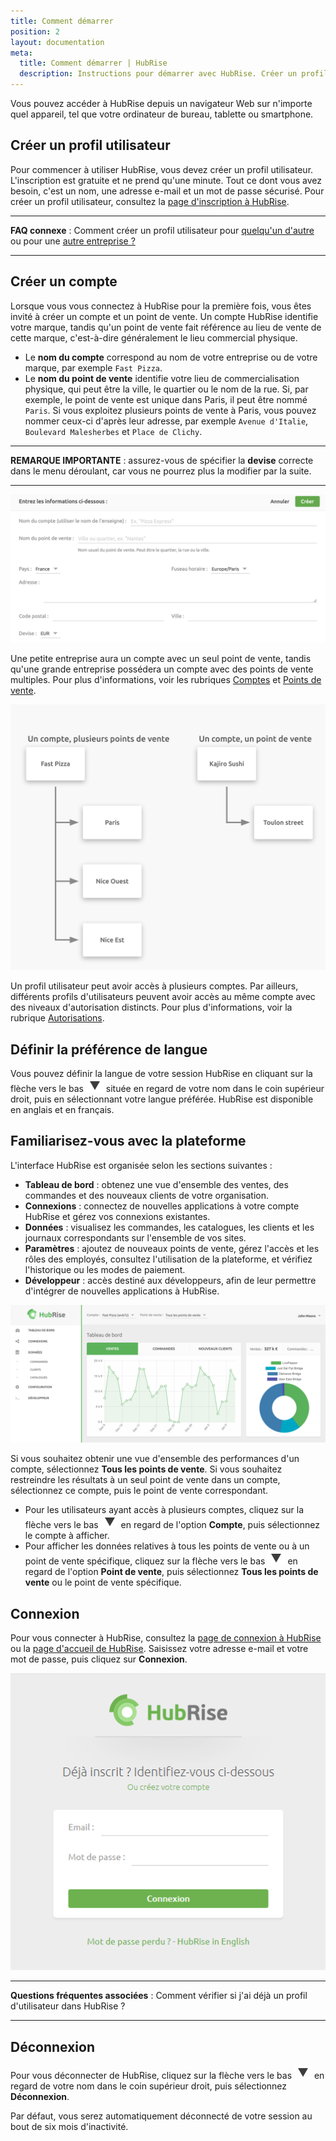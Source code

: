 ```yaml
---
title: Comment démarrer
position: 2
layout: documentation
meta:
  title: Comment démarrer | HubRise
  description: Instructions pour démarrer avec HubRise. Créer un profil utilisateur et un compte sur HubRise. Définir vos préférences et se familiariser avec la plateforme.
---
```


Vous pouvez accéder à HubRise depuis un navigateur Web sur n'importe quel appareil, tel que votre ordinateur de bureau, tablette ou smartphone.

## Créer un profil utilisateur

Pour commencer à utiliser HubRise, vous devez créer un profil utilisateur. L'inscription est gratuite et ne prend qu'une minute. Tout ce dont vous avez besoin, c'est un nom, une adresse e-mail et un mot de passe sécurisé. Pour créer un profil utilisateur, consultez la [page d'inscription à HubRise](https://manager.hubrise.com/signup).

---

**FAQ connexe** : Comment créer un profil utilisateur pour [quelqu'un d'autre](/docs/faqs/creer-profil-utilisateur-pour-une-autre-personne/) ou pour une [autre entreprise ?](/docs/faqs/creer-compte-pour-une-autre-entreprise/)

---

## Créer un compte

Lorsque vous vous connectez à HubRise pour la première fois, vous êtes invité à créer un compte et un point de vente. Un compte HubRise identifie votre marque, tandis qu'un point de vente fait référence au lieu de vente de cette marque, c'est-à-dire généralement le lieu commercial physique.

- Le **nom du compte** correspond au nom de votre entreprise ou de votre marque, par exemple `Fast Pizza`.
- Le **nom du point de vente** identifie votre lieu de commercialisation physique, qui peut être la ville, le quartier ou le nom de la rue. Si, par exemple, le point de vente est unique dans Paris, il peut être nommé `Paris`. Si vous exploitez plusieurs points de vente à Paris, vous pouvez nommer ceux-ci d'après leur adresse, par exemple `Avenue d'Italie`, `Boulevard Malesherbes` et `Place de Clichy`.

---

**REMARQUE IMPORTANTE** : assurez-vous de spécifier la **devise** correcte dans le menu déroulant, car vous ne pourrez plus la modifier par la suite.

---

![Créer un compte sur HubRise](../images/064-fr-2x-create-account.png)

Une petite entreprise aura un compte avec un seul point de vente, tandis qu'une grande entreprise possédera un compte avec des points de vente multiples. Pour plus d'informations, voir les rubriques [Comptes](/docs/account/) et [Points de vente](/docs/locations/).

![Exemples de comptes et de points de vente](../images/046-fr-2x-accounts-locations.png)

Un profil utilisateur peut avoir accès à plusieurs comptes. Par ailleurs, différents profils d'utilisateurs peuvent avoir accès au même compte avec des niveaux d'autorisation distincts. Pour plus d'informations, voir la rubrique [Autorisations](/docs/permissions/).

## Définir la préférence de langue

Vous pouvez définir la langue de votre session HubRise en cliquant sur la flèche vers le bas <InlineImage width="28" height="21">![Icône de flèche vers le bas](../images/063-arrow.jpg)</InlineImage> située en regard de votre nom dans le coin supérieur droit, puis en sélectionnant votre langue préférée. HubRise est disponible en anglais et en français.

## Familiarisez-vous avec la plateforme

L'interface HubRise est organisée selon les sections suivantes :

- **Tableau de bord** : obtenez une vue d'ensemble des ventes, des commandes et des nouveaux clients de votre organisation.
- **Connexions** : connectez de nouvelles applications à votre compte HubRise et gérez vos connexions existantes.
- **Données** : visualisez les commandes, les catalogues, les clients et les journaux correspondants sur l'ensemble de vos sites.
- **Paramètres** : ajoutez de nouveaux points de vente, gérez l'accès et les rôles des employés, consultez l'utilisation de la plateforme, et vérifiez l'historique ou les modes de paiement.
- **Développeur** : accès destiné aux développeurs, afin de leur permettre d'intégrer de nouvelles applications à HubRise.

![Tableau de bord de HubRise](../images/078-fr-hubrise-dashboard.png)

Si vous souhaitez obtenir une vue d'ensemble des performances d'un compte, sélectionnez **Tous les points de vente**. Si vous souhaitez restreindre les résultats à un seul point de vente dans un compte, sélectionnez ce compte, puis le point de vente correspondant.

- Pour les utilisateurs ayant accès à plusieurs comptes, cliquez sur la flèche vers le bas <InlineImage width="28" height="21">![Icône de flèche vers le bas](../images/063-arrow.jpg)</InlineImage> en regard de l'option **Compte**, puis sélectionnez le compte à afficher.
- Pour afficher les données relatives à tous les points de vente ou à un point de vente spécifique, cliquez sur la flèche vers le bas <InlineImage width="28" height="21">![Icône de flèche vers le bas](../images/063-arrow.jpg)</InlineImage> en regard de l'option **Point de vente**, puis sélectionnez **Tous les points de vente** ou le point de vente spécifique.

## Connexion

Pour vous connecter à HubRise, consultez la [page de connexion à HubRise](https://manager.hubrise.com/login) ou la [page d'accueil de HubRise](https://www.hubrise.com). Saisissez votre adresse e-mail et votre mot de passe, puis cliquez sur **Connexion**.

![Écran de connexion de HubRise](../images/001-fr-hubrise-login.png)

---

**Questions fréquentes associées** : <Link to="/docs/faqs/verifier-si-j-ai-deja-un-profil-utilisateur-dans-hubrise/">Comment vérifier si j'ai déjà un profil d'utilisateur dans HubRise ?</Link>

---

## Déconnexion

Pour vous déconnecter de HubRise, cliquez sur la flèche vers le bas <InlineImage width="28" height="21">![Icône de flèche vers le bas](../images/063-arrow.jpg)</InlineImage> en regard de votre nom dans le coin supérieur droit, puis sélectionnez **Déconnexion**.

Par défaut, vous serez automatiquement déconnecté de votre session au bout de six mois d'inactivité.
